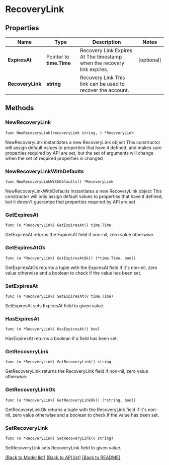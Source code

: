 # RecoveryLink

## Properties

Name | Type | Description | Notes
------------ | ------------- | ------------- | -------------
**ExpiresAt** | Pointer to **time.Time** | Recovery Link Expires At  The timestamp when the recovery link expires. | [optional] 
**RecoveryLink** | **string** | Recovery Link  This link can be used to recover the account. | 

## Methods

### NewRecoveryLink

`func NewRecoveryLink(recoveryLink string, ) *RecoveryLink`

NewRecoveryLink instantiates a new RecoveryLink object
This constructor will assign default values to properties that have it defined,
and makes sure properties required by API are set, but the set of arguments
will change when the set of required properties is changed

### NewRecoveryLinkWithDefaults

`func NewRecoveryLinkWithDefaults() *RecoveryLink`

NewRecoveryLinkWithDefaults instantiates a new RecoveryLink object
This constructor will only assign default values to properties that have it defined,
but it doesn't guarantee that properties required by API are set

### GetExpiresAt

`func (o *RecoveryLink) GetExpiresAt() time.Time`

GetExpiresAt returns the ExpiresAt field if non-nil, zero value otherwise.

### GetExpiresAtOk

`func (o *RecoveryLink) GetExpiresAtOk() (*time.Time, bool)`

GetExpiresAtOk returns a tuple with the ExpiresAt field if it's non-nil, zero value otherwise
and a boolean to check if the value has been set.

### SetExpiresAt

`func (o *RecoveryLink) SetExpiresAt(v time.Time)`

SetExpiresAt sets ExpiresAt field to given value.

### HasExpiresAt

`func (o *RecoveryLink) HasExpiresAt() bool`

HasExpiresAt returns a boolean if a field has been set.

### GetRecoveryLink

`func (o *RecoveryLink) GetRecoveryLink() string`

GetRecoveryLink returns the RecoveryLink field if non-nil, zero value otherwise.

### GetRecoveryLinkOk

`func (o *RecoveryLink) GetRecoveryLinkOk() (*string, bool)`

GetRecoveryLinkOk returns a tuple with the RecoveryLink field if it's non-nil, zero value otherwise
and a boolean to check if the value has been set.

### SetRecoveryLink

`func (o *RecoveryLink) SetRecoveryLink(v string)`

SetRecoveryLink sets RecoveryLink field to given value.



[[Back to Model list]](../README.md#documentation-for-models) [[Back to API list]](../README.md#documentation-for-api-endpoints) [[Back to README]](../README.md)


